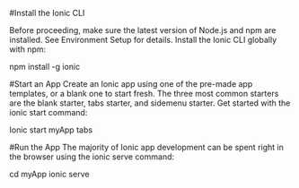 #Install the Ionic CLI

Before proceeding, make sure the latest version of Node.js and npm are installed. See Environment Setup for details. Install the Ionic CLI globally with npm:

npm install -g ionic

#Start an App
Create an Ionic app using one of the pre-made app templates, or a blank one to start fresh. The three most common starters are the blank starter, tabs starter, and sidemenu starter. Get started with the ionic start command:

Ionic start myApp tabs

#Run the App
The majority of Ionic app development can be spent right in the browser using the ionic serve command:

cd myApp
ionic serve

